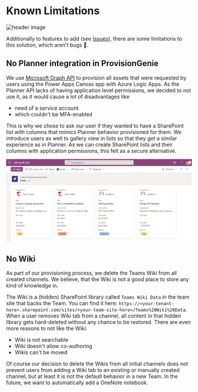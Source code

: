# Known Limitations

![header image](https://github.com/ProvisionGenie/ProvisionGenie/blob/main/media/Genie_Header.png)

Additionally to features to add (see [Issues](https://github.com/ProvisionGenie/ProvisionGenie/issues)), there are some limitations to this solution, which aren't bugs 🐞.

## No Planner integration in ProvisionGenie

We use [Microsoft Graph API](https://docs.microsoft.com/graph/overview) to provision all assets that were requested by users using the Power Apps Canvas app with Azure Logic Apps. As the Planner API lacks of having application level permissions, we decided to not use it, as it would cause a lot of disadvantages like

* need of a service account
* which couldn't be MFA-enabled

This is why we chose to ask our user if they wanted to have a SharePoint list with columns that mimics Planner behavior provisioned for them. We introduce users as well to gallery view in lists so that they get a similar experience as in Planner. As we can create SharePoint lists and their columns with application permissions, this felt as a secure alternative.

![task list in SharePoint](/Docs/media/tasklist.png)

## No Wiki

As part of our provisioning process, we delete the Teams Wiki from all created channels. We believe, that the Wiki is not a good place to store any kind of knowledge in.

The Wiki is a (hidden) SharePoint library called `Teams Wiki Data` in the team site that backs the Team. You can find it here: `https://<your-tenant-here>.sharepoint.com/sites/<your-team-site-here>/Teams%20Wiki%20Data`. When a user removes Wiki tab from a channel, all content in that hidden library gets hard-deleted without any chance to be restored. There are even more reasons to not like the Wiki:

* Wiki is not searchable
* Wiki doesn't allow co-authoring
* Wikis can't be moved

Of course our decision to delete the Wikis from all initial channels does not prevent users from adding a Wiki tab to an existing or manually created channel, but at least it is not the default behavior in a new Team. In the future, we want to automatically add a OneNote notebook.
